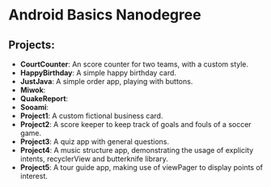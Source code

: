 # Android Basics Nanodegree

## Projects:

  - **CourtCounter**: An score counter for two teams, with a custom style.
  - **HappyBirthday**: A simple happy birthday card.
  - **JustJava**: A simple order app, playing with buttons.
  - **Miwok**: 
  - **QuakeReport**: 
  - **Sooami**: 
  - **Project1**: A custom fictional business card.
  - **Project2**: A score keeper to keep track of goals and fouls of a soccer game.
  - **Project3**: A quiz app with general questions.
  - **Project4**: A music structure app, demonstrating the usage of explicity intents, recyclerView and butterknife library.
  - **Project5**: A tour guide app, making use of viewPager to display points of interest.